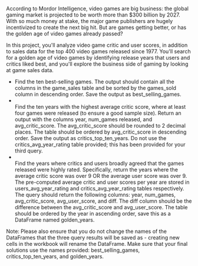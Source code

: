 According to Mordor Intelligence, video games are big business: the global gaming market is projected to be worth more than $300 billion by 2027. With so much money at stake, the major game publishers are hugely incentivized to create the next big hit. But are games getting better, or has the golden age of video games already passed?

In this project, you'll analyze video game critic and user scores, in addition to sales data for the top 400 video games released since 1977. You'll search for a golden age of video games by identifying release years that users and critics liked best, and you'll explore the business side of gaming by looking at game sales data.
<ul>
<li>
Find the ten best-selling games. The output should contain all the columns in the game_sales table and be sorted by the games_sold column in descending order. Save the output as best_selling_games.
<li>
</li>
Find the ten years with the highest average critic score, where at least four games were released (to ensure a good sample size). Return an output with the columns year, num_games released, and avg_critic_score. The avg_critic_score should be rounded to 2 decimal places. The table should be ordered by avg_critic_score in descending order. Save the output as critics_top_ten_years. Do not use the critics_avg_year_rating table provided; this has been provided for your third query.
<li>
</li>
Find the years where critics and users broadly agreed that the games released were highly rated. Specifically, return the years where the average critic score was over 9 OR the average user score was over 9. The pre-computed average critic and user scores per year are stored in users_avg_year_rating and critics_avg_year_rating tables respectively. The query should return the following columns: year, num_games, avg_critic_score, avg_user_score, and diff. The diff column should be the difference between the avg_critic_score and avg_user_score. The table should be ordered by the year in ascending order, save this as a DataFrame named golden_years.
</li>
</ul>
Note: Please also ensure that you do not change the names of the DataFrames that the three query results will be saved as - creating new cells in the workbook will rename the DataFrame. Make sure that your final solutions use the names provided: best_selling_games, critics_top_ten_years, and golden_years.
